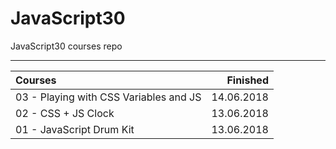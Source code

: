 # JavaScript30
JavaScript30 courses repo

--------------------------

| Courses                                                    |    Finished |
|:-----------------------------------------------------------|------------:|
| 03 - Playing with CSS Variables and JS                     |  14.06.2018 |
| 02 - CSS + JS Clock                                        |  13.06.2018 |
| 01 - JavaScript Drum Kit                                   |  13.06.2018 |

